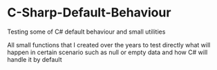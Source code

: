 # C-Sharp-Default-Behaviour
Testing some of C# default behaviour and small utilities

All small functions that I created over the years to test directly what will happen in certain scenario such as null or empty data and how C# will handle it by default
